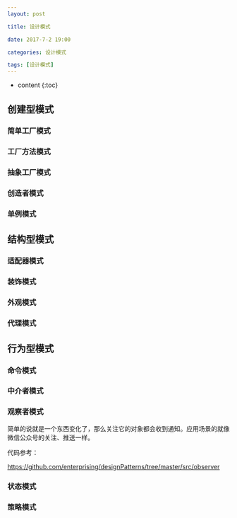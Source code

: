 ```yaml
---
layout: post

title: 设计模式

date: 2017-7-2 19:00

categories: 设计模式

tags: [设计模式]
---
```


* content
{:toc}
## 创建型模式

### 简单工厂模式

### 工厂方法模式

### 抽象工厂模式

### 创造者模式

### 单例模式



## 结构型模式

### 适配器模式

### 装饰模式

### 外观模式

### 代理模式



## 行为型模式

### 命令模式

### 中介者模式

### 观察者模式

简单的说就是一个东西变化了，那么关注它的对象都会收到通知。应用场景的就像 微信公众号的关注、推送一样。

代码参考：

<https://github.com/enterprising/designPatterns/tree/master/src/observer>

### 状态模式

### 策略模式

